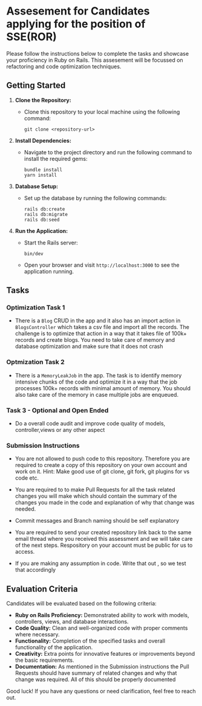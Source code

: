 # Assesement for Candidates applying for the position of SSE(ROR)

Please follow the instructions below to complete the tasks and showcase your proficiency in Ruby on Rails. This assesement will be focussed on refactoring and code optimization techniques.

## Getting Started

1. **Clone the Repository:**
   - Clone this repository to your local machine using the following command:
     ```
     git clone <repository-url>
     ```

2. **Install Dependencies:**
   - Navigate to the project directory and run the following command to install the required gems:
     ```
     bundle install
     yarn install
     ```

3. **Database Setup:**
   - Set up the database by running the following commands:
     ```
     rails db:create
     rails db:migrate
     rails db:seed
     ```

4. **Run the Application:**
   - Start the Rails server:
     ```
     bin/dev
     ```
   - Open your browser and visit `http://localhost:3000` to see the application running.


## Tasks

### Optimization Task 1

- There is a `Blog` CRUD in the app and it also has an import action in `BlogsController` which takes a csv file and import all the records. The challenge is to optimize that action in a way that it takes file of 100k+ records and create blogs. You need to take care of memory and database optimization and make sure that it does not crash


### Optmization Task 2

- There is a `MemoryLeakJob` in the app. The task is to identify memory intensive chunks of the code and optimize it in a way that the job processes 100k+ records with minimal amount of memory. You should also take care of the memory in case multiple jobs are enqueued. 

### Task 3 - Optional and Open Ended

- Do a overall code audit and improve code quality of models, controller,views or any other aspect 

### Submission Instructions

- You are not allowed to push code to this repository. Therefore you are required to create a copy of this repository on your own account and work on it. Hint: Make good use of git clone, git fork, git plugins for vs code etc.

- You are required to to make Pull Requests for all the task related changes you will make which should contain the summary of the changes you made in the code and explanation of why that change was needed.

- Commit messages and Branch naming should be self explanatory

- You are required to send your created repository link back to the same email thread where you received this assessment and we will take care of the next steps. Respository on your account must be public for us to access.

- If you are making any assumption in code. Write that out , so we test that accordingly


## Evaluation Criteria

Candidates will be evaluated based on the following criteria:

- **Ruby on Rails Proficiency:** Demonstrated ability to work with models, controllers, views, and database interactions.
- **Code Quality:** Clean and well-organized code with proper comments where necessary.
- **Functionality:** Completion of the specified tasks and overall functionality of the application.
- **Creativity:** Extra points for innovative features or improvements beyond the basic requirements.
- **Documentation:** As mentioned in the Submission instructions the Pull Requests should have summary of related changes and why that change was required. All of this should be properly documented

Good luck! If you have any questions or need clarification, feel free to reach out.
